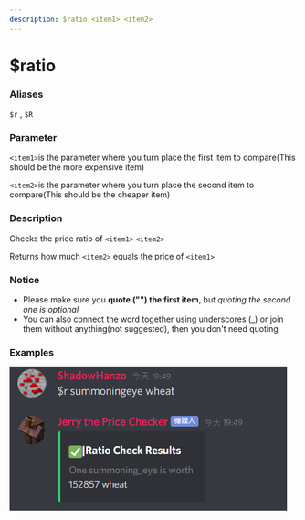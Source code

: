```yaml
---
description: $ratio <item1> <item2>
---
```


# $ratio

### Aliases

`$r` , `$R`

### Parameter

`<item1>`is the parameter where you turn place the first item to compare\(This should be the more expensive item\)

`<item2>`is the parameter where you turn place the second item to compare\(This should be the cheaper item\)

### Description

Checks the price ratio of `<item1>` `<item2>`

Returns how much `<item2>` equals the price of `<item1>`

### Notice

* Please make sure you **quote \(""\) the first item**, but _quoting the second one is optional_
* You can also connect the word together using underscores \(\_\) or join them without anything\(not suggested\), then you don't need quoting

### Examples

![Checking the ratio of summoning eye and wheat](../.gitbook/assets/discordcanary_ssey7zgjo3.png)

